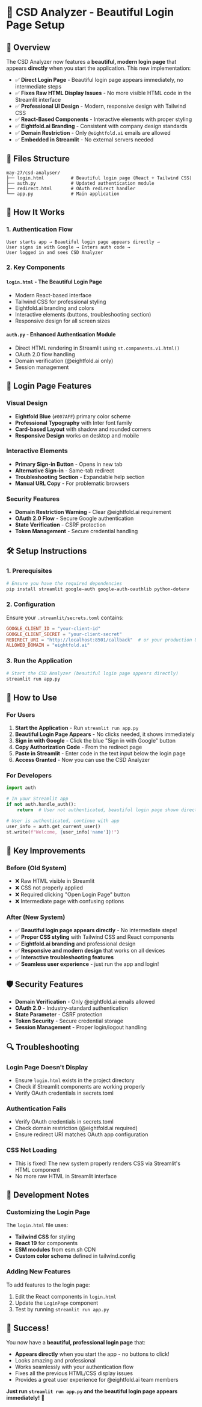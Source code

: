 # 🏢 CSD Analyzer - Beautiful Login Page Setup

## 🎉 Overview

The CSD Analyzer now features a **beautiful, modern login page** that appears **directly** when you start the application. This new implementation:

- ✅ **Direct Login Page** - Beautiful login page appears immediately, no intermediate steps
- ✅ **Fixes Raw HTML Display Issues** - No more visible HTML code in the Streamlit interface  
- ✅ **Professional UI Design** - Modern, responsive design with Tailwind CSS
- ✅ **React-Based Components** - Interactive elements with proper styling
- ✅ **Eightfold.ai Branding** - Consistent with company design standards
- ✅ **Domain Restriction** - Only `@eightfold.ai` emails are allowed
- ✅ **Embedded in Streamlit** - No external servers needed

## 📁 Files Structure

```
may-27/csd-analyser/
├── login.html          # Beautiful login page (React + Tailwind CSS)
├── auth.py             # Updated authentication module
├── redirect.html       # OAuth redirect handler
└── app.py              # Main application
```

## 🚀 How It Works

### 1. **Authentication Flow**
```
User starts app → Beautiful login page appears directly → 
User signs in with Google → Enters auth code → 
User logged in and sees CSD Analyzer
```

### 2. **Key Components**

#### **`login.html`** - The Beautiful Login Page
- Modern React-based interface
- Tailwind CSS for professional styling
- Eightfold.ai branding and colors
- Interactive elements (buttons, troubleshooting section)
- Responsive design for all screen sizes

#### **`auth.py`** - Enhanced Authentication Module
- Direct HTML rendering in Streamlit using `st.components.v1.html()`
- OAuth 2.0 flow handling
- Domain verification (@eightfold.ai only)
- Session management

## 🎨 Login Page Features

### **Visual Design**
- **Eightfold Blue** (`#007AFF`) primary color scheme
- **Professional Typography** with Inter font family
- **Card-based Layout** with shadow and rounded corners
- **Responsive Design** works on desktop and mobile

### **Interactive Elements**
- **Primary Sign-in Button** - Opens in new tab
- **Alternative Sign-in** - Same-tab redirect
- **Troubleshooting Section** - Expandable help section
- **Manual URL Copy** - For problematic browsers

### **Security Features**
- **Domain Restriction Warning** - Clear @eightfold.ai requirement
- **OAuth 2.0 Flow** - Secure Google authentication
- **State Verification** - CSRF protection
- **Token Management** - Secure credential handling

## 🛠️ Setup Instructions

### **1. Prerequisites**
```bash
# Ensure you have the required dependencies
pip install streamlit google-auth google-auth-oauthlib python-dotenv
```

### **2. Configuration**
Ensure your `.streamlit/secrets.toml` contains:
```toml
GOOGLE_CLIENT_ID = "your-client-id"
GOOGLE_CLIENT_SECRET = "your-client-secret"
REDIRECT_URI = "http://localhost:8501/callback"  # or your production URL
ALLOWED_DOMAIN = "eightfold.ai"
```

### **3. Run the Application**
```bash
# Start the CSD Analyzer (beautiful login page appears directly)
streamlit run app.py
```

## 🔧 How to Use

### **For Users**
1. **Start the Application** - Run `streamlit run app.py`
2. **Beautiful Login Page Appears** - No clicks needed, it shows immediately
3. **Sign in with Google** - Click the blue "Sign in with Google" button
4. **Copy Authorization Code** - From the redirect page
5. **Paste in Streamlit** - Enter code in the text input below the login page
6. **Access Granted** - Now you can use the CSD Analyzer

### **For Developers**
```python
import auth

# In your Streamlit app
if not auth.handle_auth():
    return  # User not authenticated, beautiful login page shown directly

# User is authenticated, continue with app
user_info = auth.get_current_user()
st.write(f"Welcome, {user_info['name']}!")
```

## 🎯 Key Improvements

### **Before (Old System)**
- ❌ Raw HTML visible in Streamlit
- ❌ CSS not properly applied
- ❌ Required clicking "Open Login Page" button
- ❌ Intermediate page with confusing options

### **After (New System)**
- ✅ **Beautiful login page appears directly** - No intermediate steps!
- ✅ **Proper CSS styling** with Tailwind CSS and React components
- ✅ **Eightfold.ai branding** and professional design
- ✅ **Responsive and modern design** that works on all devices
- ✅ **Interactive troubleshooting features**
- ✅ **Seamless user experience** - just run the app and login!

## 🛡️ Security Features

- **Domain Verification** - Only @eightfold.ai emails allowed
- **OAuth 2.0** - Industry-standard authentication
- **State Parameter** - CSRF protection
- **Token Security** - Secure credential storage
- **Session Management** - Proper login/logout handling

## 🔍 Troubleshooting

### **Login Page Doesn't Display**
- Ensure `login.html` exists in the project directory
- Check if Streamlit components are working properly
- Verify OAuth credentials in secrets.toml

### **Authentication Fails**
- Verify OAuth credentials in secrets.toml
- Check domain restriction (@eightfold.ai required)
- Ensure redirect URI matches OAuth app configuration

### **CSS Not Loading**
- This is fixed! The new system properly renders CSS via Streamlit's HTML component
- No more raw HTML in Streamlit interface

## 📝 Development Notes

### **Customizing the Login Page**
The `login.html` file uses:
- **Tailwind CSS** for styling
- **React 19** for components
- **ESM modules** from esm.sh CDN
- **Custom color scheme** defined in tailwind.config

### **Adding New Features**
To add features to the login page:
1. Edit the React components in `login.html`
2. Update the `LoginPage` component
3. Test by running `streamlit run app.py`

## 🎊 Success!

You now have a **beautiful, professional login page** that:
- **Appears directly** when you start the app - no buttons to click!
- Looks amazing and professional
- Works seamlessly with your authentication flow
- Fixes all the previous HTML/CSS display issues
- Provides a great user experience for @eightfold.ai team members

**Just run `streamlit run app.py` and the beautiful login page appears immediately!** 🚀 